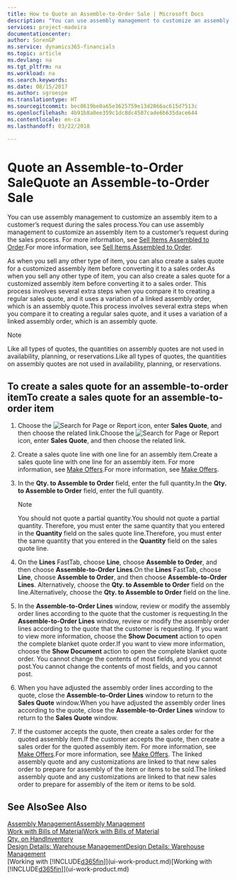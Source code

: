 ```yaml
---
title: How to Quote an Assemble-to-Order Sale | Microsoft Docs
description: "You can use assembly management to customize an assembly item to a customer’s request during the sales process."
services: project-madeira
documentationcenter: 
author: SorenGP
ms.service: dynamics365-financials
ms.topic: article
ms.devlang: na
ms.tgt_pltfrm: na
ms.workload: na
ms.search.keywords: 
ms.date: 08/15/2017
ms.author: sgroespe
ms.translationtype: HT
ms.sourcegitcommit: bec0619be0a65e3625759e13d2866ac615d7513c
ms.openlocfilehash: 4b91b8a0ee359c1dc8dc4507cade6b635dace644
ms.contentlocale: en-ca
ms.lasthandoff: 03/22/2018

---
```

# <a name="quote-an-assemble-to-order-sale"></a><span data-ttu-id="c5a8c-103">Quote an Assemble-to-Order Sale</span><span class="sxs-lookup"><span data-stu-id="c5a8c-103">Quote an Assemble-to-Order Sale</span></span>
<span data-ttu-id="c5a8c-104">You can use assembly management to customize an assembly item to a customer’s request during the sales process.</span><span class="sxs-lookup"><span data-stu-id="c5a8c-104">You can use assembly management to customize an assembly item to a customer’s request during the sales process.</span></span> <span data-ttu-id="c5a8c-105">For more information, see [Sell Items Assembled to Order](assembly-how-to-sell-items-assembled-to-order.md).</span><span class="sxs-lookup"><span data-stu-id="c5a8c-105">For more information, see [Sell Items Assembled to Order](assembly-how-to-sell-items-assembled-to-order.md).</span></span>  

<span data-ttu-id="c5a8c-106">As when you sell any other type of item, you can also create a sales quote for a customized assembly item before converting it to a sales order.</span><span class="sxs-lookup"><span data-stu-id="c5a8c-106">As when you sell any other type of item, you can also create a sales quote for a customized assembly item before converting it to a sales order.</span></span> <span data-ttu-id="c5a8c-107">This process involves several extra steps when you compare it to creating a regular sales quote, and it uses a variation of a linked assembly order, which is an assembly quote.</span><span class="sxs-lookup"><span data-stu-id="c5a8c-107">This process involves several extra steps when you compare it to creating a regular sales quote, and it uses a variation of a linked assembly order, which is an assembly quote.</span></span>

> [!NOTE]  
>  <span data-ttu-id="c5a8c-108">Like all types of quotes, the quantities on assembly quotes are not used in availability, planning, or reservations.</span><span class="sxs-lookup"><span data-stu-id="c5a8c-108">Like all types of quotes, the quantities on assembly quotes are not used in availability, planning, or reservations.</span></span>  

## <a name="to-create-a-sales-quote-for-an-assemble-to-order-item"></a><span data-ttu-id="c5a8c-109">To create a sales quote for an assemble-to-order item</span><span class="sxs-lookup"><span data-stu-id="c5a8c-109">To create a sales quote for an assemble-to-order item</span></span>  
1.  <span data-ttu-id="c5a8c-110">Choose the ![Search for Page or Report](media/ui-search/search_small.png "Search for Page or Report icon") icon, enter **Sales Quote**, and then choose the related link.</span><span class="sxs-lookup"><span data-stu-id="c5a8c-110">Choose the ![Search for Page or Report](media/ui-search/search_small.png "Search for Page or Report icon") icon, enter **Sales Quote**, and then choose the related link.</span></span>  
2.  <span data-ttu-id="c5a8c-111">Create a sales quote line with one line for an assembly item.</span><span class="sxs-lookup"><span data-stu-id="c5a8c-111">Create a sales quote line with one line for an assembly item.</span></span> <span data-ttu-id="c5a8c-112">For more information, see [Make Offers](sales-how-make-offers.md).</span><span class="sxs-lookup"><span data-stu-id="c5a8c-112">For more information, see [Make Offers](sales-how-make-offers.md).</span></span>  
3.  <span data-ttu-id="c5a8c-113">In the **Qty. to Assemble to Order** field, enter the full quantity.</span><span class="sxs-lookup"><span data-stu-id="c5a8c-113">In the **Qty. to Assemble to Order** field, enter the full quantity.</span></span>

    > [!NOTE]  
    >  <span data-ttu-id="c5a8c-114">You should not quote a partial quantity.</span><span class="sxs-lookup"><span data-stu-id="c5a8c-114">You should not quote a partial quantity.</span></span> <span data-ttu-id="c5a8c-115">Therefore, you must enter the same quantity that you entered in the **Quantity** field on the sales quote line.</span><span class="sxs-lookup"><span data-stu-id="c5a8c-115">Therefore, you must enter the same quantity that you entered in the **Quantity** field on the sales quote line.</span></span>  

4.  <span data-ttu-id="c5a8c-116">On the **Lines** FastTab, choose **Line**, choose **Assemble to Order**, and then choose **Assemble-to-Order Lines**.</span><span class="sxs-lookup"><span data-stu-id="c5a8c-116">On the **Lines** FastTab, choose **Line**, choose **Assemble to Order**, and then choose **Assemble-to-Order Lines**.</span></span> <span data-ttu-id="c5a8c-117">Alternatively, choose the **Qty. to Assemble to Order** field on the line.</span><span class="sxs-lookup"><span data-stu-id="c5a8c-117">Alternatively, choose the **Qty. to Assemble to Order** field on the line.</span></span>  
5.  <span data-ttu-id="c5a8c-118">In the **Assemble-to-Order Lines** window, review or modify the assembly order lines according to the quote that the customer is requesting.</span><span class="sxs-lookup"><span data-stu-id="c5a8c-118">In the **Assemble-to-Order Lines** window, review or modify the assembly order lines according to the quote that the customer is requesting.</span></span> <span data-ttu-id="c5a8c-119">If you want to view more information, choose the **Show Document** action to open the complete blanket quote order.</span><span class="sxs-lookup"><span data-stu-id="c5a8c-119">If you want to view more information, choose the **Show Document** action to open the complete blanket quote order.</span></span> <span data-ttu-id="c5a8c-120">You cannot change the contents of most fields, and you cannot post.</span><span class="sxs-lookup"><span data-stu-id="c5a8c-120">You cannot change the contents of most fields, and you cannot post.</span></span>  
6.  <span data-ttu-id="c5a8c-121">When you have adjusted the assembly order lines according to the quote, close the **Assemble-to-Order Lines** window to return to the **Sales Quote** window.</span><span class="sxs-lookup"><span data-stu-id="c5a8c-121">When you have adjusted the assembly order lines according to the quote, close the **Assemble-to-Order Lines** window to return to the **Sales Quote** window.</span></span>  
7.  <span data-ttu-id="c5a8c-122">If the customer accepts the quote, then create a sales order for the quoted assembly item.</span><span class="sxs-lookup"><span data-stu-id="c5a8c-122">If the customer accepts the quote, then create a sales order for the quoted assembly item.</span></span> <span data-ttu-id="c5a8c-123">For more information, see [Make Offers](sales-how-make-offers.md).</span><span class="sxs-lookup"><span data-stu-id="c5a8c-123">For more information, see [Make Offers](sales-how-make-offers.md).</span></span> <span data-ttu-id="c5a8c-124">The linked assembly quote and any customizations are linked to that new sales order to prepare for assembly of the item or items to be sold.</span><span class="sxs-lookup"><span data-stu-id="c5a8c-124">The linked assembly quote and any customizations are linked to that new sales order to prepare for assembly of the item or items to be sold.</span></span>  

## <a name="see-also"></a><span data-ttu-id="c5a8c-125">See Also</span><span class="sxs-lookup"><span data-stu-id="c5a8c-125">See Also</span></span>  
[<span data-ttu-id="c5a8c-126">Assembly Management</span><span class="sxs-lookup"><span data-stu-id="c5a8c-126">Assembly Management</span></span>](assembly-assemble-items.md)  
[<span data-ttu-id="c5a8c-127">Work with Bills of Material</span><span class="sxs-lookup"><span data-stu-id="c5a8c-127">Work with Bills of Material</span></span>](inventory-how-work-BOMs.md)  
[<span data-ttu-id="c5a8c-128">Qty. on Hand</span><span class="sxs-lookup"><span data-stu-id="c5a8c-128">Inventory</span></span>](inventory-manage-inventory.md)  
[<span data-ttu-id="c5a8c-129">Design Details: Warehouse Management</span><span class="sxs-lookup"><span data-stu-id="c5a8c-129">Design Details: Warehouse Management</span></span>](design-details-warehouse-management.md)  
<span data-ttu-id="c5a8c-130">[Working with [!INCLUDE[d365fin](includes/d365fin_md.md)]](ui-work-product.md)</span><span class="sxs-lookup"><span data-stu-id="c5a8c-130">[Working with [!INCLUDE[d365fin](includes/d365fin_md.md)]](ui-work-product.md)</span></span>

